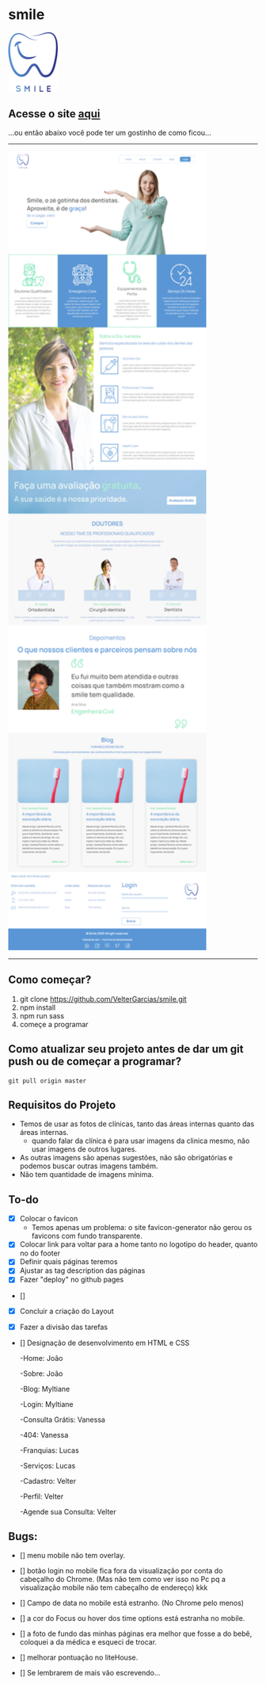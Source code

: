 # smile
<img src="assets/images/logo.svg" width="100px">

## Acesse o site [aqui](https://smile-clinica-odontologica.github.io/)

...ou então abaixo você pode ter um gostinho de como ficou...
<hr />
<img src="assets/images/photos/site-example.png" width="400px">
<hr />

## Como começar?
1. git clone https://github.com/VelterGarcias/smile.git
2. npm install
3. npm run sass
4. começe a programar

## Como atualizar seu projeto antes de dar um git push ou de começar a programar?
```
git pull origin master
```

## Requisitos do Projeto
- Temos de usar as fotos de clínicas, tanto das áreas internas quanto das áreas internas.
    - quando falar da clínica é para usar imagens da clinica mesmo, não usar imagens de outros lugares.
- As outras imagens são apenas sugestões, não são obrigatórias e podemos buscar outras imagens também.
- Não tem quantidade de imagens mínima.




## To-do

- [x] Colocar o favicon
    - Temos apenas um problema: o site favicon-generator não gerou os favicons com fundo transparente.
- [x] Colocar link para voltar para a home tanto no logotipo do header, quanto no do footer
- [x] Definir quais páginas teremos
- [x] Ajustar as tag description das páginas
- [x] Fazer "deploy" no github pages
- [] 


- [x] Concluir a criação do Layout
- [x] Fazer a divisão das tarefas

    
- [] Designação de desenvolvimento em HTML e CSS
    
    -Home: João

    -Sobre: João

    -Blog: Myltiane

    -Login: Myltiane

    -Consulta Grátis: Vanessa
    
    -404: Vanessa

    -Franquias: Lucas

    -Serviços: Lucas

    -Cadastro: Velter

    -Perfil: Velter

    -Agende sua Consulta: Velter




## Bugs: 
- [] menu mobile não tem overlay. 
- [] botão login no mobile fica fora da visualização por conta do cabeçalho do Chrome. (Mas não tem como ver isso no Pc pq a visualização mobile não tem cabeçalho de endereço) kkk
- [] Campo de data no mobile está estranho. (No Chrome pelo menos)
- [] a cor do Focus ou hover dos time options está estranha no mobile.
- [] a foto de fundo das minhas páginas era melhor que fosse a do bebê, coloquei a da médica e esqueci de trocar.
- [] melhorar pontuação no liteHouse.

- [] Se lembrarem de mais vão escrevendo...
